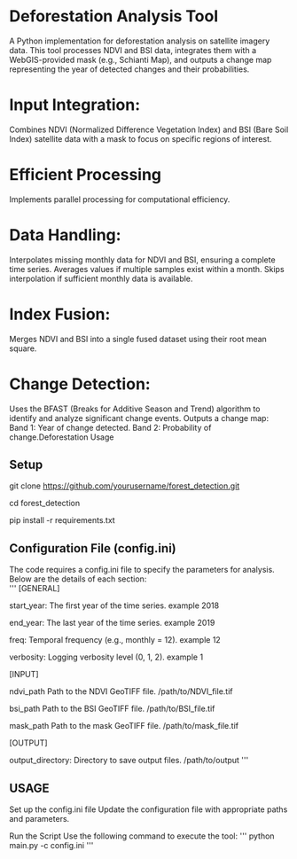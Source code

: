 # Deforestation Analysis Tool
A Python implementation for deforestation analysis on satellite imagery data. This tool processes NDVI and BSI data, integrates them with a WebGIS-provided mask (e.g., Schianti Map), and outputs a change map representing the year of detected changes and their probabilities.

# Input Integration:  
Combines NDVI (Normalized Difference Vegetation Index) and BSI (Bare Soil Index) satellite data with a mask to focus on specific regions of interest.
# Efficient Processing  
Implements parallel processing for computational efficiency.
# Data Handling:
Interpolates missing monthly data for NDVI and BSI, ensuring a complete time series.
Averages values if multiple samples exist within a month.
Skips interpolation if sufficient monthly data is available.
# Index Fusion: 
Merges NDVI and BSI into a single fused dataset using their root mean square.
# Change Detection:
Uses the BFAST (Breaks for Additive Season and Trend) algorithm to identify and analyze significant change events.
Outputs a change map:
Band 1: Year of change detected.
Band 2: Probability of change.Deforestation Usage


## Setup
  
git clone https://github.com/yourusername/forest_detection.git  

cd forest_detection

pip install -r requirements.txt

## Configuration File (config.ini)



The code requires a config.ini file to specify the parameters for analysis. Below are the details of each section:  
'''
[GENERAL]  

start_year:	The first year of the time series. example 2018  

end_year:	The last year of the time series.	example 2019  

freq:	Temporal frequency (e.g., monthly = 12).	example 12  

verbosity:	Logging verbosity level (0, 1, 2).	example 1

[INPUT]  

ndvi_path	Path to the NDVI GeoTIFF file.	/path/to/NDVI_file.tif  

bsi_path	Path to the BSI GeoTIFF file.	/path/to/BSI_file.tif  

mask_path	Path to the mask GeoTIFF file.	/path/to/mask_file.tif  


[OUTPUT]  

output_directory:	Directory to save output files.	/path/to/output
'''
## USAGE

Set up the config.ini file
Update the configuration file with appropriate paths and parameters.

Run the Script
Use the following command to execute the tool:
'''
python main.py -c config.ini
'''